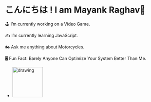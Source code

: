 # こんにちは ! I am Mayank Raghav👋

🕹 I’m currently working on a Video Game.

✍ I’m currently learning JavaScript.

🏍 Ask me anything about Motorcycles.

🖥 Fun Fact: Barely Anyone Can Optimize Your System Better Than Me.

- [<img src="https://content.linkedin.com/content/dam/me/business/en-us/amp/brand-site/v2/bg/LI-Logo.svg.original.svg" alt="drawing" width="100"/>](https://www.linkedin.com/in/mayank-raghav-92ba5a212/)
